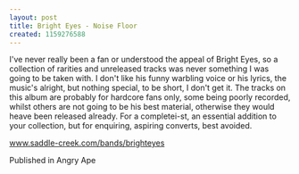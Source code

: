 ```yaml
---
layout: post
title: Bright Eyes - Noise Floor
created: 1159276588
---
```

<p>I&#39;ve never really been a fan or understood the appeal of Bright Eyes, so a collection of rarities and unreleased tracks was never something I was going to be taken with. I don&#39;t like his funny warbling voice or his lyrics, the music&#39;s alright, but nothing special, to be short, I don&#39;t get it. The tracks on this album are probably for hardcore fans only, some being poorly recorded, whilst others are not going to be his best material, otherwise they would heave been released already. For a completei-st, an essential addition to your collection, but for enquiring, aspiring converts, best avoided.</p><p><a href="http://www.saddle-creek.com/bands/brighteyes" target="_blank">www.saddle-creek.com/bands/brighteyes</a></p><p>Published in Angry Ape</p>
